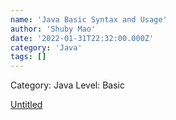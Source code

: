 ```yaml
---
name: 'Java Basic Syntax and Usage'
author: 'Shuby Mao'
date: '2022-01-31T22:32:00.000Z'
category: 'Java'
tags: []
---
```


Category: Java
Level: Basic

[Untitled](https://www.notion.so/638f0c1f9e3547fa820ea121e07c901c)